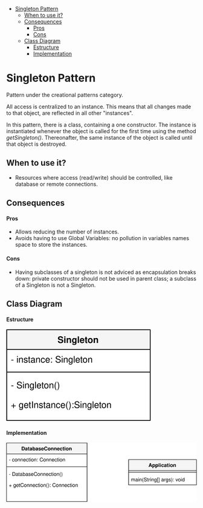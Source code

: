 - [Singleton Pattern](#singleton-pattern)
  * [When to use it?](#when-to-use-it-)
  * [Consequences](#consequences)
      - [Pros](#pros)
      - [Cons](#cons)
  * [Class Diagram](#class-diagram)
      - [Estructure](#estructure)
      - [Implementation](#implementation)

# Singleton Pattern

Pattern under the creational patterns category.

All access is centralized to an instance. This means that all changes made to
that object, are reflected in all other "instances".

In this pattern, there is a class, containing a one constructor. The instance is
instantiated whenever the object is called for the first time using the method 
_getSingleton()_. Thereonafter, the same instance of the object is called until
that object is destroyed.

## When to use it?
- Resources where access (read/write) should be controlled, like database or 
remote connections.


## Consequences

#### Pros
- Allows reducing the number of instances.
- Avoids having to use Global Variables: no pollution in variables names space
to store the instances.

#### Cons
- Having subclasses of a singleton is not adviced as encapsulation breaks down:
private constructor should not be used in parent class; a subclass of a Singleton
is not a Singleton.

## Class Diagram

#### Estructure

<img src="./images/singleton-template.svg">

#### Implementation

<img src="./images/singleton.svg">
